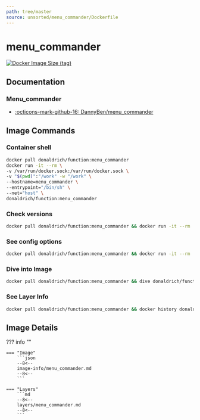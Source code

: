 ```yaml
---
path: tree/master
source: unsorted/menu_commander/Dockerfile
---
```


# menu_commander

[![Docker Image Size (tag)](https://img.shields.io/docker/image-size/donaldrich/function/menu_commander?color=blue&label=donaldrich/function:menu_commander&logo=docker&style=flat-square)](https://hub.docker.com/r/donaldrich/function/menu_commander)

## Documentation

### Menu_commander

- [:octicons-mark-github-16: DannyBen/menu_commander](https://github.com/DannyBen/menu_commander)

## Image Commands

### Container shell

```sh
docker pull donaldrich/function:menu_commander
docker run -it --rm \
-v /var/run/docker.sock:/var/run/docker.sock \
-v "$(pwd)":"/work" -w "/work" \
--hostname=menu_commander \
--entrypoint="/bin/sh" \
--net="host" \
donaldrich/function:menu_commander
```

### Check versions

```sh
docker pull donaldrich/function:menu_commander && docker run -it --rm  donaldrich/function:menu_commander validate
```

### See config options

```sh
docker pull donaldrich/function:menu_commander && docker run -it --rm  donaldrich/function:menu_commander help
```

### Dive into Image

```sh
docker pull donaldrich/function:menu_commander && dive donaldrich/function:menu_commander
```

### See Layer Info

```sh
docker pull donaldrich/function:menu_commander && docker history donaldrich/function:menu_commander
```

## Image Details

??? info ""

    === "Image"
        ```json
        --8<--
        image-info/menu_commander.md
        --8<--
        ```

    === "Layers"
        ```md
        --8<--
        layers/menu_commander.md
        --8<--
        ```
